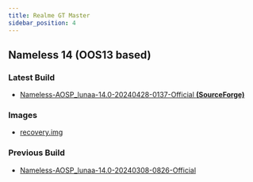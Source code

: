 ```yaml
---
title: Realme GT Master
sidebar_position: 4
---
```


## Nameless 14 (OOS13 based)

### Latest Build
- [Nameless-AOSP_lunaa-14.0-20240428-0137-Official __(SourceForge)__](https://sourceforge.net/projects/nameless-aosp/files/lunaa/Nameless-AOSP_lunaa-14.0-20240428-0137-Official.zip/download)

### Images
- [recovery.img](https://github.com/pjgowtham/android_device_realme_lunaa/releases/download/lineage-21.0-20240101-UNOFFICIAL-lunaa/recovery-lineage-21.0-20240101-UNOFFICIAL-lunaa.zip)

### Previous Build
- [Nameless-AOSP_lunaa-14.0-20240308-0826-Official](https://sourceforge.net/projects/nameless-aosp/files/lunaa/Nameless-AOSP_lunaa-14.0-20240308-0826-Official.zip/download)